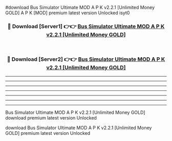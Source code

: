 #download Bus Simulator Ultimate MOD A P K v2.2.1 [Unlimited Money GOLD] A P K [MOD] premium latest version Unlocked isyt0 



<div align="center">
<h3>🔴 Download [Server1] 👉👉 <a href="https://apkdownload1.web.app/">Bus Simulator Ultimate MOD A P K v2.2.1 [Unlimited Money GOLD]</a></h3><br>

<h3>🔴 Download [Server2] 👉👉 <a href="https://apkdownload1.web.app/">Bus Simulator Ultimate MOD A P K v2.2.1 [Unlimited Money GOLD]</a></h3>
</div>





----------------------------------------------------------

----------------------------------------------------------

----------------------------------------------------------

----------------------------------------------------------

----------------------------------------------------------

----------------------------------------------------------

----------------------------------------------------------

Bus Simulator Ultimate MOD A P K v2.2.1 [Unlimited Money GOLD] download premium latest version Unlocked

download Bus Simulator Ultimate MOD A P K v2.2.1 [Unlimited Money GOLD] premium latest version Unlocked
